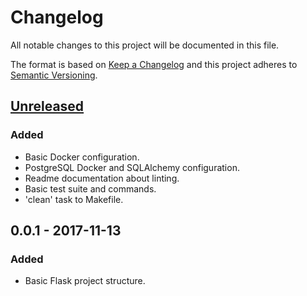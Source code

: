 # Changelog
All notable changes to this project will be documented in this file.

The format is based on [Keep a Changelog](http://keepachangelog.com/en/1.0.0/)
and this project adheres to [Semantic Versioning](http://semver.org/spec/v2.0.0.html).

## [Unreleased]
### Added
- Basic Docker configuration.
- PostgreSQL Docker and SQLAlchemy configuration.
- Readme documentation about linting.
- Basic test suite and commands.
- 'clean' task to Makefile.

## 0.0.1 - 2017-11-13
### Added
- Basic Flask project structure.

[Unreleased]: https://github.com/bchrobot/metagenscope-server/compare/v0.0.1...HEAD
